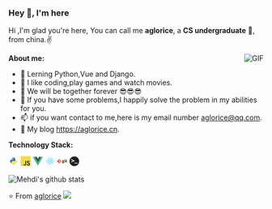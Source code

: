 ### Hey 👋, I'm here

Hi ,I'm glad you're here, You can call me **aglorice**, a  **CS undergraduate** 🚀, from china.✌️

  <img align="right" alt="GIF" src="https://i.pinimg.com/originals/e4/26/70/e426702edf874b181aced1e2fa5c6cde.gif" />

**About me:**

- 🌱 Lerning Python,Vue and Django.
- 🤔 I like coding,play games and watch movies.
- 💼 We will be together forever 😎😎😎
- 💬 If you have some problems,I happily solve the problem in my abilities for you.
- 📫 if you want contact to me,here is my email number aglorice@qq.com.
- 📝 My blog https://aglorice.cn.


**Technology Stack:**  

<code><img height="20" src="https://raw.githubusercontent.com/github/explore/80688e429a7d4ef2fca1e82350fe8e3517d3494d/topics/python/python.png"></code>
<code><img height="20" src="https://raw.githubusercontent.com/github/explore/80688e429a7d4ef2fca1e82350fe8e3517d3494d/topics/javascript/javascript.png"></code>
<code><img height="20" src="https://raw.githubusercontent.com/github/explore/80688e429a7d4ef2fca1e82350fe8e3517d3494d/topics/vue/vue.png"></code>
<code><img height="20" src="https://raw.githubusercontent.com/github/explore/80688e429a7d4ef2fca1e82350fe8e3517d3494d/topics/react/react.png"></code>
<code><img height="20" src="https://raw.githubusercontent.com/github/explore/80688e429a7d4ef2fca1e82350fe8e3517d3494d/topics/git/git.png"></code>
<code><img height="20" src="https://raw.githubusercontent.com/github/explore/80688e429a7d4ef2fca1e82350fe8e3517d3494d/topics/terminal/terminal.png"></code>

![Mehdi's github stats](https://github-readme-stats.vercel.app/api?username=aglorice&show_icons=true&hide_border=true)

⭐️ From [aglorice](https://github.com/aglorice)
[![](https://visitcount.itsvg.in/api?id=aglorice&label=Profile%20Views&color=12&icon=6&pretty=false)](https://visitcount.itsvg.in)
